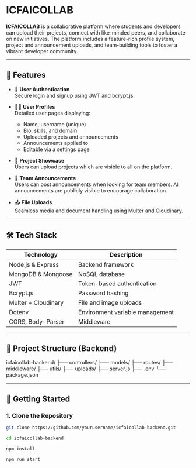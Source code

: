 # ICFAICOLLAB

**ICFAICOLLAB** is a collaborative platform where students and developers can upload their projects, connect with like-minded peers, and collaborate on new initiatives. The platform includes a feature-rich profile system, project and announcement uploads, and team-building tools to foster a vibrant developer community.

---

## 🚀 Features

- 🔐 **User Authentication**  
  Secure login and signup using JWT and bcrypt.js.

- 🧑‍💼 **User Profiles**  
  Detailed user pages displaying:
  - Name, username (unique)
  - Bio, skills, and domain
  - Uploaded projects and announcements
  - Announcements applied to
  - Editable via a settings page

- 📂 **Project Showcase**  
  Users can upload projects which are visible to all on the platform.

- 📢 **Team Announcements**  
  Users can post announcements when looking for team members. All announcements are publicly visible to encourage collaboration.

- 📤 **File Uploads**  
  Seamless media and document handling using Multer and Cloudinary.

---

## 🛠️ Tech Stack

| Technology       | Description                         |
|------------------|-------------------------------------|
| Node.js & Express| Backend framework                   |
| MongoDB & Mongoose| NoSQL database                     |
| JWT              | Token-based authentication          |
| Bcrypt.js        | Password hashing                    |
| Multer + Cloudinary | File and image uploads           |
| Dotenv           | Environment variable management     |
| CORS, Body-Parser| Middleware                          |

---

## 📁 Project Structure (Backend)

icfaicollab-backend/
├── controllers/
├── models/
├── routes/
├── middleware/
├── utils/
├── uploads/
├── server.js
├── .env
└── package.json


---

## 🔧 Getting Started

### 1. Clone the Repository

```bash
git clone https://github.com/yourusername/icfaicollab-backend.git

cd icfaicollab-backend

npm install

npm run start